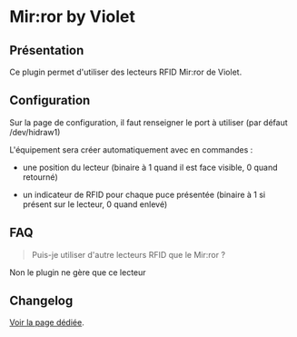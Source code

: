 # Mir:ror by Violet

## Présentation

Ce plugin permet d'utiliser des lecteurs RFID Mir:ror de Violet.

## Configuration

Sur la page de configuration, il faut renseigner le port à utiliser (par défaut /dev/hidraw1)

L'équipement sera créer automatiquement avec en commandes :

  * une position du lecteur (binaire à 1 quand il est face visible, 0 quand retourné)

  * un indicateur de RFID pour chaque puce présentée (binaire à 1 si présent sur le lecteur, 0 quand enlevé)

## FAQ

>Puis-je utiliser d'autre lecteurs RFID que le Mir:ror ?

Non le plugin ne gère que ce lecteur

## Changelog

[Voir la page dédiée](changelog.md).

